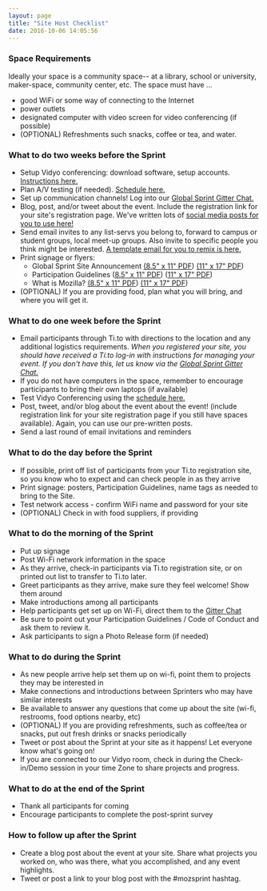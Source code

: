 ```yaml
---
layout: page
title: "Site Host Checklist"
date: 2016-10-06 14:05:56
---
```


### Space Requirements

Ideally your space is a community space-- at a library, school or university, maker-space, community center, etc. 
The space must have ...

* good WiFi or some way of connecting to the Internet
* power outlets
* designated computer with video screen for video conferencing (if possible)
* (OPTIONAL) Refreshments such snacks, coffee or tea, and water. 

### What to do two weeks before the Sprint

* Setup Vidyo conferencing:  download software, setup accounts. [Instructions here.](https://public.etherpad-mozilla.org/p/globalsprint-webconferencing)
* Plan A/V testing (if needed). [Schedule here.](https://public.etherpad-mozilla.org/p/globalsprint-AV-testing-schedule) 
* Set up communication channels! Log into our [Global Sprint Gitter Chat.](https://gitter.im/mozilla/global-sprint-2017)
* Blog, post, and/or tweet about the event. Include the registration link for your site's registration page. We've written lots of [social media posts for you to use here!](https://public.etherpad-mozilla.org/p/globalsprint-what-to-tweet)
* Send email invites to any list-servs you belong to, forward to campus or student groups, local meet-up groups. Also invite to specific people you think might be interested. [A template email for you to remix is here.](https://public.etherpad-mozilla.org/p/globalsprint-email-template)
* Print signage or flyers:
  * Global Sprint Site Announcement 
    [(8.5" x 11" PDF](https://github.com/MozillaFoundation/Design/files/1033127/global-sprint-editable-8p5x11.pdf))
    [(11" x 17" PDF](https://github.com/MozillaFoundation/Design/files/1033126/global-sprint-editable-11x17.pdf))    
  * Participation Guidelines
    ([8.5" x 11" PDF](https://github.com/MozillaFoundation/Design/files/1033129/participation-guidelines-8p5x11.pdf))
    ([11" x 17" PDF](https://github.com/MozillaFoundation/Design/files/1033128/participation-guildelines-11x17.pdf))
  * What is Mozilla? 
    [(8.5" x 11" PDF](https://github.com/MozillaFoundation/Design/files/1033130/what-is-mozilla-8p5x11.pdf))
    [(11" x 17" PDF](https://github.com/MozillaFoundation/Design/files/1033131/what-is-mozilla-11x17.pdf))
* (OPTIONAL) If you are providing food, plan what you will bring, and where you will get it. 


### What to do one week before the Sprint
* Email participants through Ti.to with directions to the location and any additional logistics requirements. *When you registered your site, you should have received a Ti.to log-in with instructions for managing your event. If you don't have this, let us know via the [Global Sprint Gitter Chat.](https://gitter.im/mozilla/global-sprint-2017)*
* If you do not have computers in the space, remember to encourage participants to bring their own laptops (if available) 
* Test Vidyo Conferencing using the [schedule here.](https://public.etherpad-mozilla.org/p/globalsprint-AV-testing-schedule)
* Post, tweet, and/or blog about the event about the event! (include registration link for your site registration page if you still have spaces available). Again, you can use our pre-written posts. 
* Send a last round of email invitations and reminders


### What to do the day before the Sprint

* If possible, print off list of participants from your Ti.to registration site, so you know who to expect and can check people in as they arrive
* Print signage: posters, Participation Guidelines, name tags as needed to bring to the Site.
* Test network access - confirm WiFi name and password for your site
* (OPTIONAL) Check in with food suppliers, if providing


### What to do the morning of the Sprint

* Put up signage
* Post Wi-Fi network information in the space
* As they arrive, check-in participants via Ti.to registration site, or on printed out list to transfer to Ti.to later.
* Greet participants as they arrive, make sure they feel welcome! Show them around
* Make introductions among all participants
* Help participants get set up on Wi-Fi, direct them to the [Gitter Chat](https://gitter.im/mozilla/global-sprint-2017)
* Be sure to point out your Participation Guidelines / Code of Conduct and ask them to review it. 
* Ask participants to sign a Photo Release form (if needed)


### What to do during the Sprint

* As new people arrive help set them up on wi-fi, point them to projects they may be interested in 
* Make connections and introductions between Sprinters who may have similar interests
* Be available to answer any questions that come up about the site (wi-fi, restrooms, food options nearby, etc)
* (OPTIONAL) If you are providing refreshments, such as coffee/tea or snacks, put out fresh drinks or snacks periodically
* Tweet or post about the Sprint at your site as it happens! Let everyone know what's going on!
* If you are connected to our Vidyo room, check in during the Check-in/Demo session in your time Zone to share projects and progress. 


### What to do at the end of the Sprint

* Thank all participants for coming
* Encourage participants to complete the post-sprint survey


### How to follow up after the Sprint

* Create a blog post about the event at your site. Share what projects you worked on, who was there, what you accomplished, and any event highlights.
* Tweet or post a link to your blog post with the #mozsprint hashtag.
